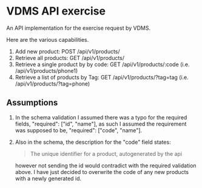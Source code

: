 # VDMS API exercise

An API implementation for the exercise request by VDMS.

Here are the various capabilities.

1. Add new product: POST /api/v1/products/
2. Retrieve all products: GET /api/v1/products/
3. Retrieve a single product by by code: GET /api/v1/products/:code (i.e. /api/v1/products/phone1)
4. Retrieve a list of products by Tag: GET /api/v1/products/?tag=tag (i.e. /api/v1/products/?tag=phone)


## Assumptions
1. In the schema validation I assumed there was a typo for the required fields, "required": ["id", "name"], as such I assumed the requirement was supposed to be,  "required": ["code", "name"].
2. Also in the schema, the description for the "code" field states:

	> The unique identifier for a product, autogenerated by the api

	however not sending the id would contradict with the required validation above.  I have just decided to overwrite the code of any new products with a newly generated id.